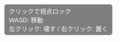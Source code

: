 <!DOCTYPE html>
<html lang="ja">
<head>
  <meta charset="UTF-8">
  <title>Minecraft風ゲーム - ゆいきち版</title>
  <style>
    body { margin: 0; overflow: hidden; }
    canvas { display: block; }
    #info {
      position: absolute;
      top: 10px; left: 10px;
      color: white;
      font-family: sans-serif;
      z-index: 1;
      background: rgba(0,0,0,0.5);
      padding: 5px 10px;
      border-radius: 5px;
    }
  </style>
</head>
<body>
  <div id="info">
    クリックで視点ロック<br>
    WASD: 移動<br>
    左クリック: 壊す / 右クリック: 置く
  </div>

  <!-- Three.js & Controls 読み込み -->
  <script src="https://cdn.jsdelivr.net/npm/three@0.150.1/build/three.min.js"></script>
  <script src="https://cdn.jsdelivr.net/npm/three@0.150.1/examples/js/controls/PointerLockControls.js"></script>

  <script>
    let scene, camera, renderer, controls, raycaster;
    let blocks = {};
    const blockSize = 1;
    const pointer = new THREE.Vector2(0, 0);

    init();
    animate();

    function init() {
      scene = new THREE.Scene();
      scene.background = new THREE.Color(0x87ceeb); // 空色

      // カメラ
      camera = new THREE.PerspectiveCamera(75, window.innerWidth/window.innerHeight, 0.1, 1000);
      camera.position.set(8, 5, 8);

      // レンダラー
      renderer = new THREE.WebGLRenderer({ antialias: true });
      renderer.setSize(window.innerWidth, window.innerHeight);
      document.body.appendChild(renderer.domElement);

      // プレイヤー操作
      controls = new THREE.PointerLockControls(camera, renderer.domElement);
      document.body.addEventListener('click', () => { controls.lock(); });
      scene.add(controls.getObject());

      // ライト
      const light = new THREE.DirectionalLight(0xffffff, 1);
      light.position.set(10, 20, 10);
      scene.add(light);
      scene.add(new THREE.AmbientLight(0xffffff, 0.4));

      // 地面生成
      const groundGeo = new THREE.BoxGeometry(blockSize, blockSize, blockSize);
      const groundMat = new THREE.MeshStandardMaterial({ color: 0x228B22 });
      for (let x = 0; x < 16; x++) {
        for (let z = 0; z < 16; z++) {
          const cube = new THREE.Mesh(groundGeo, groundMat);
          cube.position.set(x, 0, z);
          scene.add(cube);
          blocks[`${x},0,${z}`] = cube;
        }
      }

      // レイキャスト
      raycaster = new THREE.Raycaster();

      // イベント
      window.addEventListener('resize', onWindowResize);
      document.addEventListener('mousedown', onMouseDown);
      document.addEventListener('contextmenu', e => e.preventDefault()); // 右クリックメニュー無効化
    }

    function onWindowResize() {
      camera.aspect = window.innerWidth / window.innerHeight;
      camera.updateProjectionMatrix();
      renderer.setSize(window.innerWidth, window.innerHeight);
    }

    function onMouseDown(event) {
      if (!controls.isLocked) return;

      raycaster.setFromCamera(pointer, camera);
      const intersects = raycaster.intersectObjects(Object.values(blocks));

      if (intersects.length > 0) {
        const target = intersects[0];
        const pos = target.object.position.clone();

        if (event.button === 0) {
          // 左クリック → 壊す
          scene.remove(target.object);
          delete blocks[`${pos.x},${pos.y},${pos.z}`];
        } else if (event.button === 2) {
          // 右クリック → 設置
          const normal = target.face.normal;
          const newPos = pos.clone().add(normal);
          const key = `${newPos.x},${newPos.y},${newPos.z}`;

          if (!blocks[key]) {
            const cube = new THREE.Mesh(
              new THREE.BoxGeometry(blockSize, blockSize, blockSize),
              new THREE.MeshStandardMaterial({ color: 0x8B4513 })
            );
            cube.position.copy(newPos);
            scene.add(cube);
            blocks[key] = cube;
          }
        }
      }
    }

    function animate() {
      requestAnimationFrame(animate);
      renderer.render(scene, camera);
    }
  </script>
</body>
</html>
